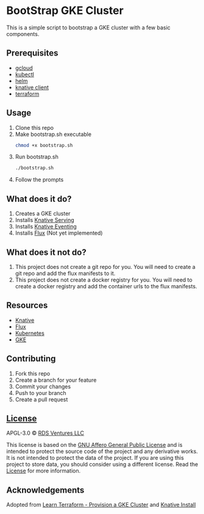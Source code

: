 # BootStrap GKE Cluster
This is a simple script to bootstrap a GKE cluster with a few basic components.

## Prerequisites
- [gcloud](https://cloud.google.com/sdk/gcloud/)
- [kubectl](https://kubernetes.io/docs/tasks/tools/install-kubectl/)
- [helm](https://helm.sh/docs/using_helm/#installing-helm)
- [knative client](https://github.com/knative/client/releases/tag/knative-v1.1.0)
- [terraform](https://www.terraform.io/downloads.html)


## Usage
1. Clone this repo
2. Make bootstrap.sh executable
    ```bash
    chmod +x bootstrap.sh
    ```
3. Run bootstrap.sh
    ```bash
    ./bootstrap.sh
    ```
4. Follow the prompts

## What does it do?
1. Creates a GKE cluster
2. Installs [Knative Serving](https://knative.dev/docs/serving/)
3. Installs [Knative Eventing](https://knative.dev/docs/eventing/)
4. Installs [Flux](https://fluxcd.io/) (Not yet implemented)

## What does it not do?
1. This project does not create a git repo for you. You will need to create a git repo and add the flux manifests to it.
2. This project does not create a docker registry for you. You will need to create a docker registry and add the container urls to the flux manifests.

## Resources
- [Knative](https://knative.dev/)
- [Flux](https://fluxcd.io/)
- [Kubernetes](https://kubernetes.io/)
- [GKE](https://cloud.google.com/kubernetes-engine/)

## Contributing
1. Fork this repo
2. Create a branch for your feature
3. Commit your changes
4. Push to your branch
5. Create a pull request

## [License](LICENSE.md)
APGL-3.0 © [RDS Ventures LLC](https://evolvingsoftware.io)

This license is based on the [GNU Affero General Public License](https://www.gnu.org/licenses/agpl-3.0.en.html) and is intended to protect the source code of the project and any derivative works. It is not intended to protect the data of the project. If you are using this project to store data, you should consider using a different license. Read the [License](LICENSE.md) for more information.

## Acknowledgements
Adopted from [Learn Terraform - Provision a GKE Cluster](https://github.com/hashicorp/learn-terraform-provision-gke-cluster) and [Knative Install ](https://knative.dev/docs/install/yaml-install/serving/install-serving-with-yaml/)